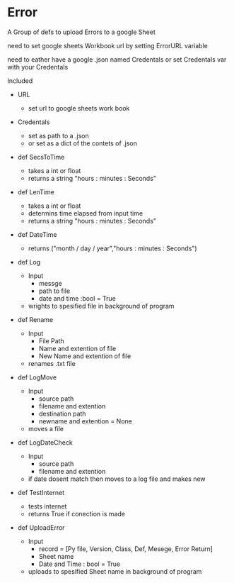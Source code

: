 # Error
A Group of defs to upload Errors to a google Sheet


need to set google sheets Workbook url by setting ErrorURL variable

need to eather have a google .json named Credentals or set Credentals var with your Credentals

Included
+ URL
   - set url to google sheets work book
  
+ Credentals
    - set as path to a .json
    - or set as a dict of the contets of .json
  
+ def SecsToTime
    - takes a int or float
    - returns a string "hours : minutes : Seconds"
      
+ def LenTime
    - takes a int or float
    - determins time elapsed from input time
    - returns a string "hours : minutes : Seconds"
      
+ def DateTime
    - returns ("month / day / year","hours : minutes : Seconds")
      
+ def Log
    - Input
        * messge
        * path to file
        * date and time :bool = True
    - wrights to spesified file in background of program
      
+ def Rename
    - Input
        * File Path
        * Name and extention of file
        * New Name and extention of file
    - renames .txt file
      
+ def LogMove
    - Input
        * source path
        * filename and extention
        * destination path
        * newname and extention = None
    - moves a file
      
+ def LogDateCheck
    - Input
        * source path
        * filename and extention
    - if date dosent match then moves to a log file and makes new
      
+ def TestInternet
    - tests internet
    - returns True if conection is made
      
+ def UploadError
    - Input
        * record = [Py file, Version, Class, Def, Mesege, Error Return]
        * Sheet name
        * Date and Time : bool = True
    - uploads to spesified Sheet name in background of program













